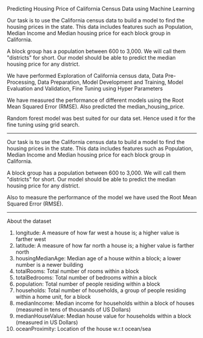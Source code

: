 Predicting Housing Price of California Census Data using Machine Learning

Our task is to use the California census data to build a model to find the housing prices in the state. This data includes features such as Population, Median Income and Median housing price for each block group in California.

A block group has a population between 600 to 3,000. We will call them "districts" for short. Our model should be able to predict the median housing price for any district.

We have performed Exploration of California census data, Data Pre-Processing, Data Preparation, Model Development and Training, Model Evaluation and Validation, Fine Tuning using Hyper Parameters

We have measured the performance of different models using the Root Mean Squared Error (RMSE). Also predicted the median_housing_price.

Random forest model was best suited for our data set. Hence used it for the fine tuning using grid search.

------------

Our task is to use the California census data to build a model to find the housing prices in the state. This data includes features such as Population, Median Income and Median housing price for each block group in California.

A block group has a population between 600 to 3,000. We will call them "districts" for short. Our model should be able to predict the median housing price for any district.

Also to measure the performance of the model we have used the Root Mean Squared Error (RMSE).

-------------
About the dataset

1. longitude: A measure of how far west a house is; a higher value is farther west
2. latitude: A measure of how far north a house is; a higher value is farther north
3. housingMedianAge: Median age of a house within a block; a lower number is a newer building
4. totalRooms: Total number of rooms within a block
5. totalBedrooms: Total number of bedrooms within a block
6. population: Total number of people residing within a block
7. households: Total number of households, a group of people residing within a home unit, for a block
8. medianIncome: Median income for households within a block of houses (measured in tens of thousands of US Dollars)
9. medianHouseValue: Median house value for households within a block (measured in US Dollars)
10. oceanProximity: Location of the house w.r.t ocean/sea
